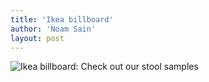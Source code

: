 ```yaml
---
title: 'Ikea billboard'
author: 'Noam Sain'
layout: post
---
```


![Ikea billboard: Check out our stool samples](https://3.bp.blogspot.com/_8aN4krk1nsk/S232DKR_zQI/AAAAAAAAAWs/Urfahagwdqs/s1600/image-6.jpg)